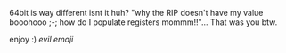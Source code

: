 64bit is way different isnt it huh? 
"why the RIP doesn't have my value booohooo ;-; how do I populate registers mommm!!"... That was you btw. 

enjoy :) *evil emoji*